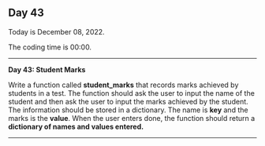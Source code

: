 <h2>Day 43</h2>
<p>Today is December 08, 2022.</p>
<p>The coding time is 00:00.</p>
<hr/>


<p><b>Day 43: Student Marks</b></p>

<p>
Write a function called <b>student_marks</b> that records marks achieved by students in a test. The function should ask the user to input the name of the student and then ask the user to input the marks achieved by the student. The information should be stored in a dictionary. The name is <b>key</b> and the marks is the <b>value</b>. When the user enters done, the function should return a <b>dictionary of names and values entered.</b>
</p>

<hr/>
